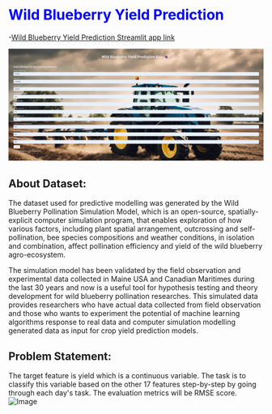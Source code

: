 # <span style="color: blue;">Wild Blueberry Yield Prediction</span>


-[Wild Blueberry Yield Prediction Streamlit app link](https://wild-blueberry-yield-prediction-bmjmre38bgfuvhkkn8ccbs.streamlit.app/)

![Image](https://github.com/Saurabhgithub1006/Wild-Blueberry-Yield-Prediction/blob/main/Screenshot%20(302).png?raw=true.jpg)


## About Dataset:
The dataset used for predictive modelling was generated by the Wild Blueberry Pollination Simulation Model, which is an open-source, spatially-explicit computer simulation program, that enables exploration of how various factors, including plant spatial arrangement, outcrossing and self-pollination, bee species compositions and weather conditions, in isolation and combination, affect pollination efficiency and yield of the wild blueberry agro-ecosystem.

The simulation model has been validated by the field observation and experimental data collected in Maine USA and Canadian Maritimes during the last 30 years and now is a useful tool for hypothesis testing and theory development for wild blueberry pollination researches. This simulated data provides researchers who have actual data collected from field observation and those who wants to experiment the potential of machine learning algorithms response to real data and computer simulation modelling generated data as input for crop yield prediction models.

## Problem Statement:
The target feature is yield which is a continuous variable. The task is to classify this variable based on the other 17 features step-by-step by going through each day's task. The evaluation metrics will be RMSE score.
![Image]( https://img.freepik.com/free-vector/fresh-blueberries-with-water-drops-green-leaves-white-background-realistic-vector-illustration_1284-77363.jpg)



